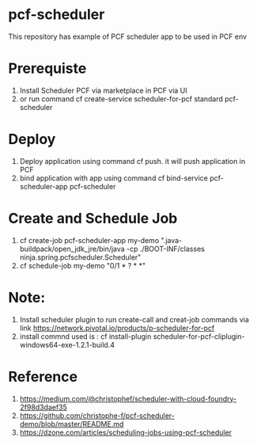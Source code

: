 # pcf-scheduler
This repository has example of PCF scheduler app to be used in PCF env

# Prerequiste
1) Install Scheduler PCF via marketplace in PCF via UI
2) or run command cf create-service scheduler-for-pcf standard pcf-scheduler

# Deploy
1) Deploy application using command cf push. it will push application in PCF
2) bind application with app using command cf bind-service pcf-scheduler-app pcf-scheduler

# Create and Schedule Job
1) cf create-job pcf-scheduler-app my-demo ".java-buildpack/open_jdk_jre/bin/java -cp ./BOOT-INF/classes ninja.spring.pcfscheduler.Scheduler"
2) cf schedule-job my-demo "0/1 * ? * *"

# Note:

1) Install scheduler plugin to run create-call and creat-job commands via link https://network.pivotal.io/products/p-scheduler-for-pcf
2) install commnd used is : cf install-plugin scheduler-for-pcf-cliplugin-windows64-exe-1.2.1-build.4


# Reference
1) https://medium.com/@christophef/scheduler-with-cloud-foundry-2f98d3daef35
2) https://github.com/christophe-f/pcf-scheduler-demo/blob/master/README.md
3) https://dzone.com/articles/scheduling-jobs-using-pcf-scheduler

